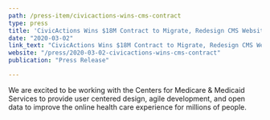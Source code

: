 ```yaml
---
path: /press-item/civicactions-wins-cms-contract
type: press
title: 'CivicActions Wins $18M Contract to Migrate, Redesign CMS Websites'
date: "2020-03-02"
link_text: "CivicActions Wins $18M Contract to Migrate, Redesign CMS Websites"
website: "/press/2020-03-02-civicactions-wins-cms-contract"
publication: "Press Release"

---
```


We are excited to be working with the Centers for Medicare & Medicaid Services to provide user centered design, agile development, and open data to improve the online health care experience for millions of people.
